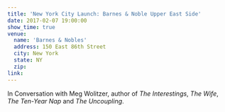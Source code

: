 ```yaml
---
title: 'New York City Launch: Barnes & Noble Upper East Side'
date: 2017-02-07 19:00:00
show_time: true
venue:
  name: 'Barnes & Nobles'
  address: 150 East 86th Street
  city: New York
  state: NY
  zip:
link:
---
```



In Conversation with Meg Wolitzer, author of *The Interestings*, *The Wife*, *The Ten-Year Nap* and *The Uncoupling*.